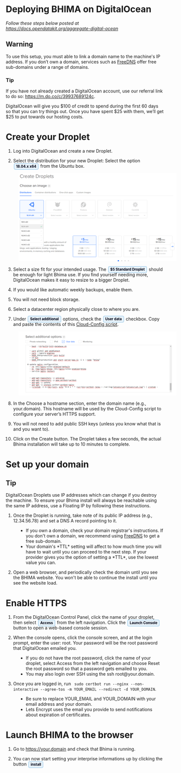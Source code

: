 <style>
  .guilabel {
    border: 1px solid #7fbbe3 !important;
    background: #e7f2fa;
    font-size: 80%;
    font-weight: 700;
    border-radius: 4px;
    padding: 2.4px 6px;
    margin: auto 2px;
    color:#001;
    white-space: nowrap;
  }

  .left40 {
    margin-left:40px
  }
</style>


# Deploying BHIMA on DigitalOcean

<i> Follow these steps below posted at https://docs.opendatakit.org/aggregate-digital-ocean</i>

## Warning
<p>
To use this setup, you must able to link a domain name to the machine's IP address. If you don’t own a domain, services such as <a href='https://freedns.afraid.org/'>FreeDNS</a> offer free sub-domains under a range of domains.
</p>

### Tip
If you have not already created a DigitalOcean account, use our referral link to do so: https://m.do.co/c/39937689124c.

DigitalOcean will give you $100 of credit to spend during the first 60 days so that you can try things out. Once you have spent $25 with them, we’ll get $25 to put towards our hosting costs.

# Create your Droplet

1. Log into DigitalOcean and create a new Droplet.

2. Select the distribution for your new Droplet: Select the option <span class='guilabel'>18.04.x x64</span> from the Ubuntu box.

<img src='../../images/install/distribution.png' class="left40">

3. Select a size fit for your intended usage. The <span class='guilabel'>$5 Standard Droplet</span> should be enough for light Bhima use. If you find yourself needing more, DigitalOcean makes it easy to resize to a bigger Droplet.

4. If you would like automatic weekly backups, enable them.

5. You will not need block storage.

6. Select a datacenter region physically close to where you are.

7. Under <span class='guilabel'>Select additional</span> options, check the <span class='guilabel'>User data</span> checkbox. Copy and paste the contents of this <a href='.../../cloud-init.yml'> Cloud-Config script</a>.


<img src='../../images/install/user-data.png' class="left40">

8. In the Choose a hostname section, enter the domain name (e.g., your.domain). This hostname will be used by the Cloud-Config script to configure your server’s HTTPS support.

9. You will not need to add public SSH keys (unless you know what that is and you want to).

10. Click on the Create button. The Droplet takes a few seconds, the actual Bhima installation will take up to 10 minutes to complete.

# Set up your domain
## Tip
<p>
DigitalOcean Droplets use IP addresses which can change if you destroy the machine. To ensure your Bhima install will always be reachable using the same IP address, use a Floating IP by following these instructions.
</p>

1. Once the Droplet is running, take note of its public IP address (e.g., 12.34.56.78) and set a DNS A record pointing to it.
<ul class="left40">
 <li>
   If you own a domain, check your domain registrar's instructions. If you don't own a domain, we recommend using <a href='https://freedns.afraid.org/'>FreeDNS</a>  to get a free sub-domain.
 </li>
 <li>
   Your domain's *TTL* setting will affect to how much time you will have to wait until you can proceed to the next step.
   If your provider gives you the option of setting a *TTL*, use the lowest value you can.
 </li>
</ul>

2. Open a web browser, and periodically check the domain until you see the BHIMA website. You won't be able to continue the install until you see the website load.

# Enable HTTPS
1. From the DigitalOcean Control Panel, click the name of your droplet, then select <span class='guilabel'>Access</span> from the left navigation. Click the <span class='guilabel'>Launch Console</span> button to open a web-based console session.

2. When the console opens, click the console screen, and at the login prompt, enter the user: root. Your password will be the root password that DigitalOcean emailed you.

<ul class="left40">
<li>
If you do not have the root password, click the name of your droplet, select Access from the left navigation and choose Reset the root password so that a password gets emailed to you.
</li>
<li>
 You may also login over SSH using the ssh root@your.domain.
</li>
</ul>

3. Once you are logged in, run ``` sudo certbot run --nginx --non-interactive --agree-tos -m YOUR_EMAIL --redirect -d YOUR_DOMAIN```.

<ul class="left40">
<li>
Be sure to replace YOUR_EMAIL and YOUR_DOMAIN with your email address and your domain.
</li>
<li>
Lets Encrypt uses the email you provide to send notifications about expiration of certificates.
</li>
</ul>

# Launch BHIMA to the browser
1. Go to https://your.domain and check that Bhima is running.

2. You can now start setting your interprise informations up by clicking the button <span class='guilabel'>install</span>
